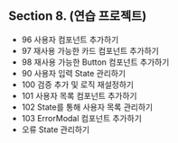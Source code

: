 ## Section 8. (연습 프로젝트)

- 96 사용자 컴포넌트 추가하기
- 97 재사용 가능한 카드 컴포넌트 추가하기
- 98 재사용 가능한 Button 컴포넌트 추가하기
- 90 사용자 입력 State 관리하기
- 100 검증 추가 및 로직 재설정하기
- 101 사용자 목록 컴포넌트 추가하기
- 102 State를 통해 사용자 목록 관리하기
- 103 ErrorModal 컴포넌트 추가하기
- 오류 State 관리하기
